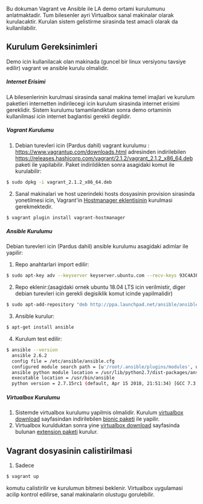Bu dokuman Vagrant ve Ansible ile LA demo ortami kurulumunu anlatmaktadir. Tum bilesenler ayri Virtualbox sanal makinalar olarak kurulacaktir. Kurulan sistem gelistirme sirasinda test amacli olarak da kullanilabilir.

## Kurulum Gereksinimleri
Demo icin kullanilacak olan makinada (guncel bir linux versiyonu tavsiye edilir) vagrant ve ansible kurulu olmalidir.


##### Internet Erisimi
LA bilesenlerinin kurulmasi sirasinda sanal makina temel imajlari ve kurulum paketleri internetten indirilecegi icin kurulum sirasinda internet erisimi gereklidir. Sistem kurulumu tamamlandiktan sonra demo ortaminin kullanilmasi icin internet baglantisi gerekli degildir.


##### Vagrant Kurulumu

1. Debian turevleri icin (Pardus dahil) vagrant kurulumu : https://www.vagrantup.com/downloads.html adresinden indirilebilen https://releases.hashicorp.com/vagrant/2.1.2/vagrant_2.1.2_x86_64.deb paketi ile yapilabilir. Paket indirildikten sonra asagidaki komut ile kurulabilir:
```bash
$ sudo dpkg -i vagrant_2.1.2_x86_64.deb
```
2. Sanal makinalari ve host uzerindeki hosts dosyasinin provision sirasinda yonetilmesi icin, Vagrant'in [Hostmanager eklentisinin](https://github.com/devopsgroup-io/vagrant-hostmanager) kurulmasi gerekmektedir.
```bash
$ vagrant plugin install vagrant-hostmanager
```

##### Ansible Kurulumu

Debian turevleri icin (Pardus dahil) ansible kurulumu asagidaki adimlar ile yapilir:
1. Repo anahtarlari import edilir:
```bash
$ sudo apt-key adv --keyserver keyserver.ubuntu.com --recv-keys 93C4A3FD7BB9C367
```
2. Repo eklenir:(asagidaki ornek ubuntu 18.04 LTS icin verilmistir, diger debian turevleri icin gerekli degisiklik komut icinde yapilmalidir)
```bash
$ sudo apt-add-repository "deb http://ppa.launchpad.net/ansible/ansible/ubuntu bionic main"
```
3. Ansible kurulur:
```bash
$ apt-get install ansible
```
4. Kurulum test edilir:
```bash
$ ansible --version
  ansible 2.6.2
  config file = /etc/ansible/ansible.cfg
  configured module search path = [u'/root/.ansible/plugins/modules', u'/usr/share/ansible/plugins/modules']
  ansible python module location = /usr/lib/python2.7/dist-packages/ansible
  executable location = /usr/bin/ansible
  python version = 2.7.15rc1 (default, Apr 15 2018, 21:51:34) [GCC 7.3.0]
```

##### Virtualbox Kurulumu
1. Sistemde virtualbox kurulumu yapilmis olmalidir. Kurulum [virtualbox download](https://www.virtualbox.org/wiki/Linux_Downloads) sayfasindan indirilebilen [bionic paketi](https://download.virtualbox.org/virtualbox/5.2.16/virtualbox-5.2_5.2.16-123759~Ubuntu~bionic_amd64.deb) ile yapilir.
2. Virtualbox kurulduktan sonra yine [virtualbox download](https://www.virtualbox.org/wiki/Downloads) sayfasinda bulunan [extension paketi](https://download.virtualbox.org/virtualbox/5.2.16/Oracle_VM_VirtualBox_Extension_Pack-5.2.16.vbox-extpack) kurulur.


## Vagrant dosyasinin calistirilmasi
1. Sadece
```bash
$ vagrant up
```
komutu calistirilir ve kurulumun bitmesi beklenir. Virtualbox uygulamasi acilip kontrol edilirse, sanal makinalarin olustugu gorulebilir.
